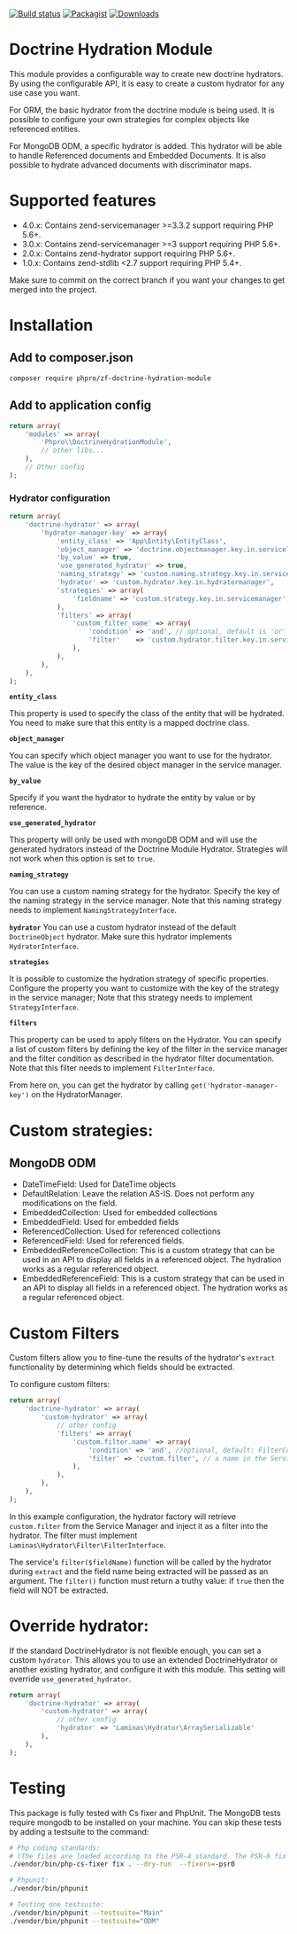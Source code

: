 [![Build status](https://api.travis-ci.org/phpro/zf-doctrine-hydration-module.svg)](http://travis-ci.org/phpro/zf-doctrine-hydration-module)
[![Packagist](https://img.shields.io/packagist/v/phpro/zf-doctrine-hydration-module.svg)](https://packagist.org/packages/phpro/zf-doctrine-hydration-module)
[![Downloads](https://img.shields.io/packagist/dt/phpro/zf-doctrine-hydration-module.svg)](https://packagist.org/packages/phpro/zf-doctrine-hydration-module)

# Doctrine Hydration Module
This module provides a configurable way to create new doctrine hydrators.
By using the configurable API, it is easy to create a custom hydrator for any use case you want.

For ORM, the basic hydrator from the doctrine module is being used. It is possible to configure your own strategies for complex objects like referenced entities.

For MongoDB ODM, a specific hydrator is added. This hydrator will be able to handle Referenced documents and Embedded Documents.
It is also possible to hydrate advanced documents with discriminator maps.

# Supported features 

* 4.0.x: Contains zend-servicemanager >=3.3.2 support requiring PHP 5.6+.
* 3.0.x: Contains zend-servicemanager >=3 support requiring PHP 5.6+.
* 2.0.x: Contains zend-hydrator support requiring PHP 5.6+.
* 1.0.x: Contains zend-stdlib <2.7 support requiring PHP 5.4+.

Make sure to commit on the correct branch if you want your changes to get merged into the project.

# Installation

## Add to composer.json
```
composer require phpro/zf-doctrine-hydration-module
```

## Add to application config
```php
return array(
    'modules' => array(
        'Phpro\\DoctrineHydrationModule',
        // other libs...
    ),
    // Other config
);
```

### Hydrator configuration
```php
return array(
    'doctrine-hydrator' => array(
        'hydrator-manager-key' => array(
            'entity_class' => 'App\Entity\EntityClass',
            'object_manager' => 'doctrine.objectmanager.key.in.servicelocator',
            'by_value' => true,
            'use_generated_hydrator' => true,
            'naming_strategy' => 'custom.naming.strategy.key.in.servicemanager',
            'hydrator' => 'custom.hydrator.key.in.hydratormanager',
            'strategies' => array(
                'fieldname' => 'custom.strategy.key.in.servicemanager',
            ),
            'filters' => array(
                'custom_filter_name' => array(
                    'condition' => 'and', // optional, default is 'or'
                    'filter'    => 'custom.hydrator.filter.key.in.servicemanager',
                ),
            ),
        ),
    ),
);
```

**`entity_class`**
 
This property is used to specify the class of the entity that will be hydrated. You need to make sure that this entity is a mapped doctrine class.

  
**`object_manager`**

You can specify which object manager you want to use for the hydrator. The value is the key of the desired object manager in the service manager.


**`by_value`**

Specify if you want the hydrator to hydrate the entity by value or by reference.


**`use_generated_hydrator`**

This property will only be used with mongoDB ODM and will use the generated hydrators instead of the Doctrine Module Hydrator.
Strategies will not work when this option is set to `true`.


**`naming_strategy`**

You can use a custom naming strategy for the hydrator. Specify the key of the naming strategy in the service manager.
Note that this naming strategy needs to implement `NamingStrategyInterface`.

**`hydrator`**
You can use a custom hydrator instead of the default `DoctrineObject` hydrator. 
Make sure this hydrator implements `HydratorInterface`. 


**`strategies`**

It is possible to customize the hydration strategy of specific properties. 
Configure the property you want to customize with the key of the strategy in the service manager;
Note that this strategy needs to implement `StrategyInterface`.


**`filters`**

This property can be used to apply filters on the Hydrator. 
You can specify a list of custom filters by defining the key of the filter in the service manager and the filter condition as described in the hydrator filter documentation.
Note that this filter needs to implement `FilterInterface`.


From here on, you can get the hydrator by calling `get('hydrator-manager-key')` on the HydratorManager.

# Custom strategies:

## MongoDB ODM

- DateTimeField: Used for DateTime objects
- DefaultRelation: Leave the relation AS-IS. Does not perform any modifications on the field.
- EmbeddedCollection: Used for embedded collections
- EmbeddedField: Used for embedded fields
- ReferencedCollection: Used for referenced collections
- ReferencedField: Used for referenced fields.
- EmbeddedReferenceCollection: This is a custom strategy that can be used in an API to display all fields in a referenced object. The hydration works as a regular referenced object.
- EmbeddedReferenceField: This is a custom strategy that can be used in an API to display all fields in a referenced object. The hydration works as a regular referenced object.

# Custom Filters

Custom filters allow you to fine-tune the results of the hydrator's `extract` functionality by determining which fields should be extracted. 

To configure custom filters:
```php
return array(
    'doctrine-hydrator' => array(
        'custom-hydrator' => array(
            // other config
            'filters' => array(
                'custom.filter.name' => array(
                    'condition' => 'and', //optional, default: FilterComposite::CONDITION_OR,
                    'filter' => 'custom.filter', // a name in the Service Manager
                ),
            ),
        ),
    ),
);

```
In this example configuration, the hydrator factory will retrieve `custom.filter` from the Service Manager and inject it as a filter into the hydrator. The filter must implement `Laminas\Hydrator\Filter\FilterInterface`. 

The service's `filter($fieldName)` function will be called by the hydrator during `extract` and the field name being extracted will be passed as an argument. The `filter()` function must return a truthy value: if `true` then the field will NOT be extracted.


# Override hydrator:

If the standard DoctrineHydrator is not flexible enough, you can set a custom `hydrator`. This allows you to use an extended DoctrineHydrator or another existing hydrator, and configure it with this module. This setting will override `use_generated_hydrator`.

```php
return array(
    'doctrine-hydrator' => array(
        'custom-hydrator' => array(
            // other config
            'hydrator' => 'Laminas\Hydrator\ArraySerializable'
        ),
    ),
);
```

# Testing
This package is fully tested with Cs fixer and PhpUnit. The MongoDB tests require mongodb to be installed on your machine. You can skip these tests by adding a testsuite to the command:
```sh
# Php coding standards:
# (The files are loaded according to the PSR-4 standard. The PSR-0 fix will fail!)
./vendor/bin/php-cs-fixer fix . --dry-run  --fixers=-psr0

# Phpunit:
./vendor/bin/phpunit

# Testing one testsuite:
./vendor/bin/phpunit --testsuite="Main"
./vendor/bin/phpunit --testsuite="ODM"
```
